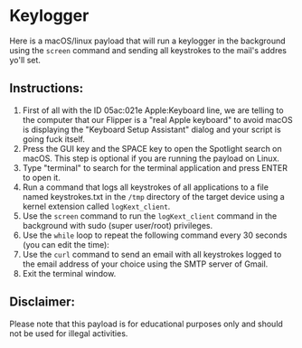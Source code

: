 # Keylogger

Here is a macOS/linux payload that will run a keylogger in the background using the `screen` command and sending all keystrokes to the mail's addres yo'll set.


## Instructions:
1. First of all with the ID 05ac:021e Apple:Keyboard line, we are telling to the computer that our Flipper is a "real Apple keyboard" to avoid macOS is displaying the "Keyboard Setup Assistant" dialog and your script is going fuck itself.
2. Press the GUI key and the SPACE key to open the Spotlight search on macOS. This step is optional if you are running the payload on Linux.
3. Type "terminal" to search for the terminal application and press ENTER to open it.
4. Run a command that logs all keystrokes of all applications to a file named keystrokes.txt in the `/tmp` directory of the target device using a kernel extension called `logKext_client`.
5. Use the `screen` command to run the `logKext_client` command in the background with sudo (super user/root) privileges.
6. Use the `while` loop to repeat the following command every 30 seconds (you can edit the time):
7. Use the `curl` command to send an email with all keystrokes logged to the email address of your choice using the SMTP server of Gmail.
8. Exit the terminal window.

## Disclaimer:
Please note that this payload is for educational purposes only and should not be used for illegal activities.
